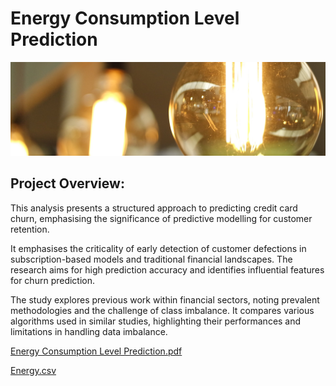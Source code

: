 # Energy Consumption Level Prediction
![Energy Consumption Level Prediction](Images/Energy.jpg)

## Project Overview:
This analysis presents a structured approach to predicting credit card churn, emphasising the significance of predictive modelling for customer retention.

It emphasises the criticality of early detection of customer defections in subscription-based models and traditional financial landscapes. The research aims for high prediction accuracy and identifies influential features for churn prediction.

The study explores previous work within financial sectors, noting prevalent methodologies and the challenge of class imbalance. It compares various algorithms used in similar studies, highlighting their performances and limitations in handling data imbalance.

[Energy Consumption Level Prediction.pdf](https://github.com/justgrossi/Portfolio/blob/main/3.Energy_Consumption_Prediction/Energy_Consumption_Level_Prediction.pdf)

[Energy.csv](https://github.com/justgrossi/Portfolio/blob/main/3.Energy_Consumption_Prediction/energy.csv)